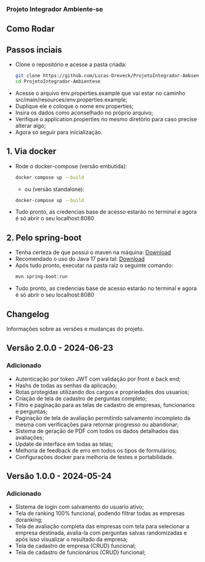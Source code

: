 ﻿### Projeto Integrador Ambiente-se
## Como Rodar
## Passos inciais
- Clone o repositório e acesse a pasta criada:
  ~~~sh
  git clone https://github.com/Lucas-Dreveck/ProjetoIntegrador-Ambientese.git
  cd ProjetoIntegrador-Ambientese
  ~~~
- Acesse o arquivo env.properties.example que vai estar no caminho src/main/resources/env.properties.example;
- Duplique ele e coloque o nome env.properties;
- Insira os dados como aconselhado no próprio arquivo;
- Verifique o application.properties no mesmo diretório para caso precise alterar algo;
- Agora só seguir para inicialização.
## 1. Via docker
- Rode o docker-compose (versão embutida):
  ~~~sh
  docker compose up --build
  ~~~
  - ou (versão standalone):
  ~~~sh
  docker-compose up --build
  ~~~
- Tudo pronto, as credencias base de acesso estarão no terminal e agora é só abrir o seu localhost:8080
## 2. Pelo spring-boot
- Tenha certeza de que possui o maven na máquina: [Download](https://maven.apache.org/download.cgi)
- Recomendado o uso do Java 17 para tal: [Download](https://www.oracle.com/java/technologies/javase/jdk17-archive-downloads.html)
- Após tudo pronto, executar na pasta raiz o seguinte comando:
  ~~~sh
  mvn spring-boot:run
  ~~~
- Tudo pronto, as credencias base de acesso estarão no terminal e agora é só abrir o seu localhost:8080
  

## Changelog
Informações sobre as versões e mudanças do projeto.

## Versão 2.0.0 - 2024-06-23
### Adicionado
- Autenticação por token JWT com validação por front e back end;
- Hashs de todas as senhas da aplicação;
- Rotas protegidas utilizando dos cargos e propriedades dos usuarios;
- Criação de tela de cadastro de perguntas completo;
- Filtro e paginação para as telas de cadastro de empresas, funcionarios e perguntas;
- Paginação de tela de avaliação permitindo salvamento incompleto da mesma com verificações para retornar progresso ou abandonar;
- Sistema de geração de PDF com todos os dados detalhados das avaliações;
- Update de interface em todas as telas;
- Melhoria de feedback de erro em todos os tipos de formulários;
- Configurações docker para melhoria de testes e portabilidade.

## Versão 1.0.0 - 2024-05-24
### Adicionado
- Sistema de login com salvamento do usuario ativo;
- Tela de ranking 100% funcional, podendo filtrar todas as empresas doranking;
- Tela de avaliação completa das empresas com tela para selecionar a empresa destinada, avalia-la com perguntas salvas randomizadas e após isso visualizar o resultado da empresa;
- Tela de cadastro de empresa (CRUD) funcional;
- Tela de cadastro de funcionários (CRUD) funcional;